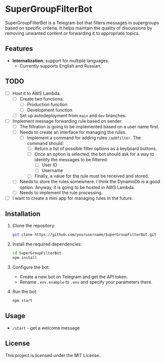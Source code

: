 # SuperGroupFilterBot

SuperGroupFilterBot is a Telegram bot that filters messages in supergroups based on specific criteria. It helps maintain the quality of discussions by removing unwanted content or forwarding it to appropriate topics.

## Features

- **Internalization**: support for multiple languages.
  - Currently supports English and Russian.

## TODO
- [ ] Host it to AWS Lambda.
    - [ ] Create two functions:
        - [ ] Production function
        - [ ] Development function
    - [ ] Set up autodeployment from `main` and `dev` branches.
- [ ] Implement message forwarding rule based on sender.
    - [ ] The filtration is going to be implemented based on a user name first.
    - [ ] Needs to create an interface for managing the rules.
        - [ ] Implement a command for adding rules `/addfilter`. The command should:
            - [ ] Return a list of possible filter options as a keyboard buttons.
            - [ ] Once an option is selected, the bot should ask for a way to identify the messages to be filtered:
                - [ ] User ID
                - [ ] Username
            - [ ] Finally, a value for the rule must be received and stored.
    - [ ] Needs to store the rules somewhere. I think the DynamoDb is a good option. Anyway, it is going to be hosted in AWS Lambda.
    - [ ] Needs to implement the rule processing.
- [ ] I want to create a mini app for managing rules in the future.

## Installation

1. Clone the repository:

   ```bash
   git clone https://github.com/yourusername/SuperGroupFilterBot.git
   ```

2. Install the required dependencies:

   ```bash
   cd SuperGroupFilterBot
   npm install
   ```

3. Configure the bot:

   - Create a new bot on Telegram and get the API token.
   - Rename `.env.example` to `.env` and specify your parameters there.

4. Run the bot:

   ```bash
   npm start
   ```

## Usage

- `/start` - get a welcome message

## License

This project is licensed under the MIT License.